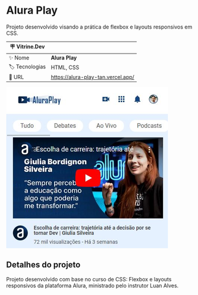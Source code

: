 # Alura Play

Projeto desenvolvido visando a prática de flexbox e layouts responsivos em CSS.

| :placard: Vitrine.Dev |     |
| -------------  | --- |
| :sparkles: Nome        | **Alura Play**
| :label: Tecnologias | HTML, CSS
| :rocket: URL         | https://alura-play-tan.vercel.app/


<!-- Inserir imagem com a #vitrinedev ao final do link -->
![capa portfolio](https://github.com/ArthurRodrigoM/Alura-Play/blob/main/AluraPlay.JPG#vitrinedev)

## Detalhes do projeto

Projeto desenvolvido com base no curso de CSS: Flexbox e layouts responsivos da plataforma Alura, ministrado pelo instrutor Luan Alves.

